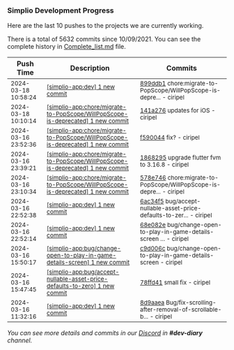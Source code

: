 
### Simplio Development Progress

Here are the last 10 pushes to the projects we are currently working.

There is a total of 5632 commits since 10/09/2021. You can see the complete history in
 [Complete_list.md](Complete_list.md) file.

| Push Time | Description | Commits |
| --- | --- | --- |
| <sub>2024-03-18 10:58:24</sub> | <sub>[[simplio-app:dev] 1 new commit](https://github.com/SimplioOfficial/simplio-app/commit/899ddb1d64329472db85f6d76854f722067c3467)</sub> | <sub>[899ddb1](https://github.com/SimplioOfficial/simplio-app/commit/899ddb1d64329472db85f6d76854f722067c3467) chore:migrate-to-PopScope/WillPopScope-is-depre... - ciripel</sub> |
| <sub>2024-03-18 10:10:14</sub> | <sub>[[simplio-app:chore/migrate-to-PopScope/WillPopScope-is-deprecated] 1 new commit](https://github.com/SimplioOfficial/simplio-app/commit/141a276845411b1ca27170b2dcdea463901c7e3e)</sub> | <sub>[141a276](https://github.com/SimplioOfficial/simplio-app/commit/141a276845411b1ca27170b2dcdea463901c7e3e) updates for iOS - ciripel</sub> |
| <sub>2024-03-16 23:52:36</sub> | <sub>[[simplio-app:chore/migrate-to-PopScope/WillPopScope-is-deprecated] 1 new commit](https://github.com/SimplioOfficial/simplio-app/commit/f59004467aad4e286997a27792d29c6e6b1f3724)</sub> | <sub>[f590044](https://github.com/SimplioOfficial/simplio-app/commit/f59004467aad4e286997a27792d29c6e6b1f3724) fix? - ciripel</sub> |
| <sub>2024-03-16 23:39:21</sub> | <sub>[[simplio-app:chore/migrate-to-PopScope/WillPopScope-is-deprecated] 1 new commit](https://github.com/SimplioOfficial/simplio-app/commit/186829534e1e4bdc5c4a2c9b05765acd7373d591)</sub> | <sub>[1868295](https://github.com/SimplioOfficial/simplio-app/commit/186829534e1e4bdc5c4a2c9b05765acd7373d591) upgrade flutter fvm to 3.16.8 - ciripel</sub> |
| <sub>2024-03-16 23:10:34</sub> | <sub>[[simplio-app:chore/migrate-to-PopScope/WillPopScope-is-deprecated] 1 new commit](https://github.com/SimplioOfficial/simplio-app/commit/578e746f86b736cea2c1ba8066a6ab39e46b77e4)</sub> | <sub>[578e746](https://github.com/SimplioOfficial/simplio-app/commit/578e746f86b736cea2c1ba8066a6ab39e46b77e4) chore:migrate-to-PopScope/WillPopScope-is-depre... - ciripel</sub> |
| <sub>2024-03-16 22:52:38</sub> | <sub>[[simplio-app:dev] 1 new commit](https://github.com/SimplioOfficial/simplio-app/commit/6ac34f50b6097b043294f3445627b0c0f3b31da9)</sub> | <sub>[6ac34f5](https://github.com/SimplioOfficial/simplio-app/commit/6ac34f50b6097b043294f3445627b0c0f3b31da9) bug/accept-nullable-asset-price-defaults-to-zer... - ciripel</sub> |
| <sub>2024-03-16 22:52:14</sub> | <sub>[[simplio-app:dev] 1 new commit](https://github.com/SimplioOfficial/simplio-app/commit/68e082e44c9d060bc91c51dd1a65a6c4e303666f)</sub> | <sub>[68e082e](https://github.com/SimplioOfficial/simplio-app/commit/68e082e44c9d060bc91c51dd1a65a6c4e303666f) bug/change-open-to-play-in-game-details-screen ... - ciripel</sub> |
| <sub>2024-03-16 15:50:17</sub> | <sub>[[simplio-app:bug/change-open-to-play-in-game-details-screen] 1 new commit](https://github.com/SimplioOfficial/simplio-app/commit/c9d006c8845823b4dc05c155f14b325c8bec2716)</sub> | <sub>[c9d006c](https://github.com/SimplioOfficial/simplio-app/commit/c9d006c8845823b4dc05c155f14b325c8bec2716) bug/change-open-to-play-in-game-details-screen - ciripel</sub> |
| <sub>2024-03-16 15:47:45</sub> | <sub>[[simplio-app:bug/accept-nullable-asset-price-defaults-to-zero] 1 new commit](https://github.com/SimplioOfficial/simplio-app/commit/78ffd41949b70885a3fc3fb80f97bcbad0c797d6)</sub> | <sub>[78ffd41](https://github.com/SimplioOfficial/simplio-app/commit/78ffd41949b70885a3fc3fb80f97bcbad0c797d6) small fix - ciripel</sub> |
| <sub>2024-03-16 11:32:16</sub> | <sub>[[simplio-app:dev] 1 new commit](https://github.com/SimplioOfficial/simplio-app/commit/8d9aaea10b6f6c582dfcd15988a5dfc2044224bc)</sub> | <sub>[8d9aaea](https://github.com/SimplioOfficial/simplio-app/commit/8d9aaea10b6f6c582dfcd15988a5dfc2044224bc) Bug/fix-scrolling-after-removal-of-scrollable-b... - ciripel</sub> |

_You can see more details and commits in our [Discord](https://discord.gg/aKhjuwZmdP) in **#dev-diary** channel._
